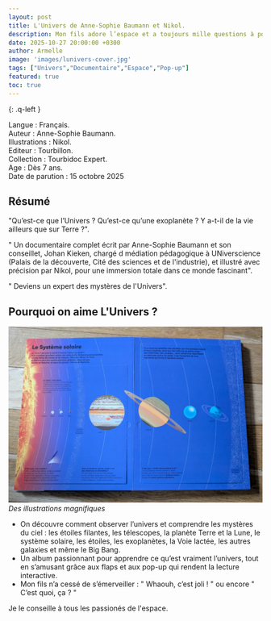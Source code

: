 ```yaml
---
layout: post
title: L'Univers de Anne-Sophie Baumann et Nikol.
description: Mon fils adore l’espace et a toujours mille questions à poser. Ce livre documentaire à la fois ludique et captivant lui permet d'en savoir plus.
date: 2025-10-27 20:00:00 +0300
author: Armelle
image: 'images/lunivers-cover.jpg'
tags: ["Univers","Documentaire","Espace","Pop-up"]
featured: true
toc: true
---
```


{: .q-left }

Langue : Français.  
Auteur : Anne-Sophie Baumann.  
Illustrations : Nikol.                    
Editeur : Tourbillon.    
Collection : Tourbidoc Expert.            
Age :  Dès 7 ans.                           
Date de parution : 15 octobre 2025        

## Résumé

"Qu’est-ce que l’Univers ? Qu’est-ce qu’une exoplanète ? Y a-t-il de la vie ailleurs que sur Terre ?". 

" Un documentaire complet écrit par Anne-Sophie Baumann et son conseillet, Johan Kieken, chargé d médiation pédagogique à UNiverscience (Palais de la découverte, Cité des sciences et de l'industrie), et illustré avec précision par Nikol, pour une immersion totale dans ce monde fascinant".

" Deviens un expert des mystères de l'Univers".

## Pourquoi on aime L'Univers ?

![Des illustrations magnifiques](images/lunivers-int.jpg)
*Des illustrations magnifiques*
- On découvre comment observer l’univers et comprendre les mystères du ciel : les étoiles filantes, les télescopes, la planète Terre et la Lune, le système solaire, les étoiles, les exoplanètes, la Voie lactée, les autres galaxies et même le Big Bang. 
- Un album passionnant pour apprendre ce qu’est vraiment l’univers, tout en s’amusant grâce aux flaps et aux pop-up qui rendent la lecture interactive. 
- Mon fils n’a cessé de s’émerveiller : " Whaouh, c’est joli ! " ou encore " C’est quoi, ça ? "

Je le conseille à tous les passionés de l'espace.